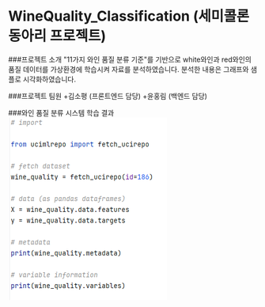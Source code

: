 # WineQuality_Classification (세미콜론 동아리 프로젝트)

###프로젝트 소개
"11가지 와인 품질 분류 기준"를 기반으로 white와인과 red와인의 품질 데이터를 가상환경에 학습시켜 자료를 분석하였습니다. 분석한 내용은 그래프와 샘플로 시각화하였습니다.

###프로젝트 팀원
+김소평 (프론트엔드 담당)
+윤홍림 (백엔드 담당)

###와인 품질 분류 시스템 학습 결과
![와인품질분류기준](https://github.com/so-pyeong/WineQuality_Classification/blob/main/0702wine-5.PNG)
